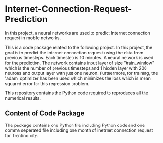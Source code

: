 # Internet-Connection-Request-Prediction
In this project, a neural networks are used to predict Internet connection request in mobile networks.

This is a code package related to the following project. In this project, the goal is to predict the internet connection request using the data from previous timesteps. Each timestep is 10 minutes. A neural network is used for the prediction. The network contains input layer of size "train_window" which is the number of previous timesteps and 1 hidden layer with 200 neurons and output layer with just one neuron. Furthermore, for training, the 'adam' optimizer has been used which minimizes the loss which is mean squared error for this regression problem.

This repository contains the Python code required to reproduces all the numerical results.

## Content of Code Package
The package contains one Python file including Python code and one comma seperated file including one month of inetrnet connection request for Trentino city.
